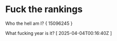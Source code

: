 # Fuck the rankings

Who the hell am I?
{ 15096245 }

What fucking year is it?
[ 2025-04-04T00:16:40Z ]
